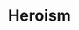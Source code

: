 ---
title: "Heroism"

spell:
  schools:
    - name:        "Enchantment"
      subschools:  ["Compulsion"]
      descriptors: ["Mind-Affecting"]
  classes:
    - name:  "Bard"
      abbr:  "Brd"
      level: 2
    - name:  "Sorcerer/Wizard"
      abbr:  "Sor/Wiz"
      level: 3
  domains:
    - name:  "Charm"
      abbr:  "Charm"
      level: 4
  components:         [V, S]
  castingTime:        "1 standard action"
  range:              "Touch"
  target:             "Creature touched"
  duration:           "10 min./level"
  savingThrow:        "Will negates (harmless)"
  spellResistance:    "Yes (harmless)"
  description:        |
    This spell imbues a single creature with great bravery and morale in battle. The target gains a +2 morale bonus on attack rolls, saves, and skill checks.
---